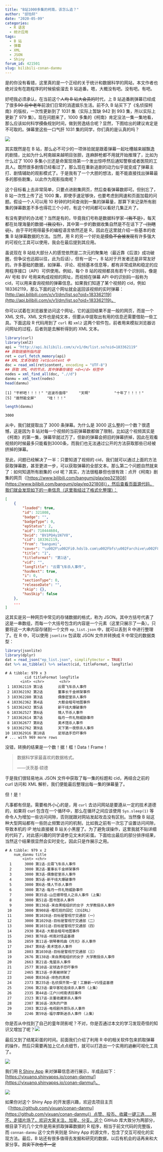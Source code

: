 ```yaml
---
title: "B站1000多集的柯南，该怎么追？"
author: "邱怡轩"
date: "2020-05-09"
categories:
  - R 语言
  - 统计应用
tags:
  - B 站
  - 弹幕
  - XML
  - JSON
  - Shiny
forum_id: 421501
slug: bilibili-conan-danmu
---
```


是的你没有看错，这里真的是一个正经的关于统计和数据科学的网站，本文作者也绝对没有在跑程序的时候偷偷溜去 B 站追番。嗯，大概没有吧。没有吧。有吧。

好吧我必须承认，在当前这个~~人均 B 站大会员的~~时代，上 B 站追番刷弹幕已经成了很多~~90 后中老年~~前浪们日常的消遣娱乐生活。前不久 B 站买下了《名侦探柯南》的版权，一次性更新到了 1031 集（实际上暂缺 942 到 993 集，所以实际上更新了 979 集）。现在问题来了，1000 多集的《柯南》肯定没法一集一集地看，那么应该如何科学~~摸鱼~~规划时间，做到劳逸结合呢？显然，下图给出的建议肯定是不可取的。弹幕里这些一口气肝 1031 集的同学，你们真的是认真的吗？

![](https://uploads.cosx.org/2020/05/conan-danmu.png)

其实既然是在 B 站，那么必不可少的一项体验就是跟着弹幕一起吐槽越来越飘逸的剧情，比如为什么柯南越来越明目张胆，连麻醉枪都不用就开始推理了，比如为什么过了 1000 多集小兰还是命案现场第一个发出惊呼然后通知警察或者医院的工具人。既然很多剧情已经看过了，那么现在重新追剧的动力似乎就变成了弹幕主打、剧情辅助的观影模式了。于是我有了一个大胆的想法，能不能直接找出弹幕最多的那些剧集，以此作为观影指南呢？

这个目标看上去非常简单，只要点进剧集网页，然后查看弹幕数即可。但别忘了，B 站一次性上传了近 1000 集，即使手速足够快，也要考虑到网速和页面加载的问题。假设一个人可以用 10 秒钟的时间查询到一集的弹幕量，那算下来记录所有剧集的弹幕数差不多也得花三个小时，有这个时间都可以看好几集正片了。

有没有更好的办法呢？当然是有的，毕竟我们号称是数据科学家~~（我不是）~~，每天都在处理海量的数据~~（我没有）~~，其中第一步的数据收集自然是不在话下了~~（别瞎说）~~。由于平时用得最多的编程语言依然还是 R，因此在这里就介绍一些基本的收集 B 站弹幕数据的方法。当然，用 R 的另一个好处是~~摸鱼不会被发现~~有许多强大的可视化工具可以使用，我会在最后提到其应用。

虽说现在 B 站给大部分人的感觉依然是二次元的聚集地（最近靠《后浪》成功破圈，但争议也远超以往，此为后话），但有一说一，B 站对于开发者还是非常友好的。许多基础的数据，如弹幕、评论、视频基本信息等，都有非常成熟和稳定的应用程序接口（API）可供使用。例如，每个 B 站的视频都具有若干个识别码，像是 AV 号和 BV 号用来构成视频的网址，而视频在弹幕 API 中的识别码一般称为 cid，可以用来查询视频的弹幕信息。如果我们知道了某个视频的 cid，例如 183362119，那么下面的这个网址就会返回该视频的实时弹幕：[http://api.bilibili.com/x/v1/dm/list.so?oid=183362119](http://api.bilibili.com/x/v1/dm/list.so?oid=183362119)。

你可以试着在浏览器里访问这个网址，它的返回结果不是一般的网页，而是一个 XML 文件。XML 文件也是纯文本，但要从中提取出有用的信息还需要借助一些工具。下面这段 R 代码用到了 `curl` 和 `xml2` 这两个软件包，前者用来模拟浏览器访问网址的过程，后者则是去解析得到的 XML 文本。

```r
library(curl)
library(xml2)
api = "http://api.bilibili.com/x/v1/dm/list.so?oid=183362119"
## 获取链接所指内容
ret = curl_fetch_memory(api)
## XML 文本存储在 ret$content 中
doc = read_xml(ret$content, encoding = "UTF-8")
## 获取 XML 中的节点，其中弹幕存储在 <d></d> 标签中
nodes = xml_find_all(doc, ".//d")
danmu = xml_text(nodes)
head(danmu)
```

```
[1] "干杯吧！！！！" "这波币值得"     "天啊"           "十年了！！！！"
[5] "居然能全屏"     "哇！！！"      
```

```r
length(danmu)
```

```
3000
```

从中，我们就提取出了 3000 条弹幕。为什么是 3000 这么整的一个数？很遗憾，这是因为 B 站对每一个视频的当前弹幕数都做了限制，比如这个视频其实是《柯南》的第一集，弹幕早就过万了，但新的弹幕会把旧的弹幕挤掉，因此在观看视频的时候最多只能看到3000条，而我们也无法通过公开的方法获取那些已经被挤掉的弹幕。

至此，问题已经解决了一半：只要知道了视频的 cid，我们就可以通过上面的方法获取弹幕数，甚至更进一步，可以获取弹幕的全部文本。那么第二个问题自然就来了：如何知道所有剧集的 cid 呢？其实，方法很粗暴但也很有效：点开《柯南》剧集的网页（[https://www.bilibili.com/bangumi/play/ep321808](https://www.bilibili.com/bangumi/play/ep321808)），然后查看页面源代码，我们就会发现如下的一串信息（这里我经过了格式化整理）：

```json
[
    {
        "loaded": true,
        "id": 321808,
        "badge": "",
        "badgeType": 0,
        "epStatus": 2,
        "aid": 710444604,
        "bvid": "BV1PQ4y1N7V8",
        "cid": 183362119,
        "from": "bangumi",
        "cover": "\u002F\u002Fi0.hdslb.com\u002Fbfs\u002Farchive\u002F82d4523e2562748d050a8d8ec7ebc03fbe1a15a1.jpg",
        "title": "1",
        "titleFormat": "第1话",
        "vid": "",
        "longTitle": "云霄飞车杀人事件",
        "hasNext": true,
        "i": 0,
        "sectionType": 0,
        "releaseDate": "",
        "skip": {},
        "hasSkip": false
    },
    ...
]
```

这其实是另一种网页中常见的存储数据的格式，称为 JSON。其中方括号代表了这是一串数组，而每一个大括号包含的内容是一个元素（这里只展示了一条）。只要将这一大串内容存储到一个文件 `ep_list.json` 中，就可以丢到 R 中进行整理了。在 R 中，可以使用 `jsonlite` 包读取 JSON 文件并转换成 R 中常见的数据类型：

```r
library(jsonlite)
library(dplyr)
dat = read_json("ep_list.json", simplifyVector = TRUE)
dat %>% as_tibble() %>% select(cid, titleFormat, longTitle)
```

```
# A tibble: 979 x 3
         cid titleFormat longTitle           
       <int> <chr>       <chr>               
 1 183362119 第1话       云霄飞车杀人事件    
 2 183362192 第2话       董事长千金绑架事件  
 3 183362280 第3话       偶像密室杀人事件    
 4 183362362 第4话       大都会暗号地图事件  
 5 183362432 第5话       新干线大爆破事件    
 6 183362527 第6话       情人节杀人事件      
 7 183362614 第7话       每月一件礼物威胁事件
 8 183362677 第8话       美术馆杀人事件      
 9 183362762 第9话       天下第一夜祭杀人事件
10 183362916 第10话      足球选手恐吓事件    
# ... with 969 more rows
```

没错，转换的结果是一个数！据！框！Data！Frame！

> 数据科学家最喜欢的数据格式。
>
> ——沃茨基·硕德

于是我们很轻易地从 JSON 文件中获取了每一集的标题和 cid，再结合之前的 curl 访问和 XML 解析，我们便能最后整理出每一集的弹幕量了。

但！是！

凡事都有但是。需要格外小心的是，用 `curl` 去访问网站是要遵从一定的技术道德的，如果将 curl 包含在一个循环中，那么在循环之间应该使用 `Sys.sleep(1)` 等命令人为增加一些访问间隙，否则就跟对网站发起攻击没有区别。当然像 B 站这种大型网站都有一些防止频繁访问的机制，比如我之前有一次忘了设置访问间隙，导致本机的 IP 地址直接被 B 站关小黑屋了。为了避免误操作，这里我就不贴详细的代码了，对此感兴趣的同学请参见文末的彩蛋。下面给出最后的部分排序结果，当然这个结果很显然会实时变化，因此只是作展示之用。

```
# A tibble: 979 x 2
    num_danmu title                                        
        <int> <chr>                                        
  1      3000 第1话-云霄飞车杀人事件                       
  2      3000 第2话-董事长千金绑架事件                     
  3      3000 第3话-偶像密室杀人事件                       
  4      3000 第5话-新干线大爆破事件                       
  5      3000 第6话-情人节杀人事件                         
  6      3000 第7话-每月一件礼物威胁事件                   
  7      3000 第35话-山庄绷带怪人之杀人事件（上集）        
  8      3000 第51话-图书馆杀人事件                        
  9      3000 第136话-来自黑暗组织的女子 大学教授杀人事件  
 10      3000 第908话-樱花班的回忆（兰GIRL）               
 11      3000 第1028话-目标是警视厅交通部（一）            
 12      3000 第1029话-目标是警视厅交通部（二）            
 13      3000 第1031话-目标是警视厅交通部（四）            
 14      2930 第4话-大都会暗号地图事件                     
 15      2903 第78话-柯南对怪盗基德                        
 16      2859 第11话-钢琴奏鸣曲《月光》杀人事件            
 17      2847 第8话-美术馆杀人事件                         
 18      2803 第1030话-目标是警视厅交通部（三）            
 19      2676 第138话-来自黑暗组织的女子 大学教授杀人事件  
 20      2663 第21话-鬼屋杀人事件                          
 21      2577 第10话-足球选手恐吓事件                      
 22      2465 第13话-步美被绑架了                          
 23      2460 第836话-绯色的真相                           
 24      2373 第235话-名侦探齐聚一堂！工藤新一VS怪盗基德   
 25      2366 第23话-豪华客轮连续杀人事件（上集）          
 26      2335 第44话-江户川柯南诱拐事件                    
 27      2323 第17话-古董收藏家杀人事件                    
 28      2307 第16话-消失的尸体                            
 29      2303 第22话-电视剧外景队杀人事件                  
 30      2246 第59话-福尔摩斯迷杀人事件（上集）            
```

你是否从中找到了自己的童年阴影呢？不对，你是否通过本文的学习发现奇怪的知识又增加了呢？![](https://uploads.cosx.org/2020/05/weird-knowledge.png)

最后又到了结尾彩蛋的时间。前面我们介绍了利用 R 中的相关软件包来抓取弹幕的操作，然后只需要再加上亿点点细节，就可以打造出一个实用的~~追剧~~可视化工具了。

![](https://uploads.cosx.org/2020/05/add-details.png)

我们用 [R Shiny App](https://shiny.rstudio.com/) 来对弹幕信息进行展示，半成品如下：
[https://yixuanq.shinyapps.io/conan-danmu/](https://yixuanq.shinyapps.io/conan-danmu/)。

![](https://raw.githubusercontent.com/yixuan/conan-danmu/master/screenshot.png)

如果你对这个 Shiny App 的开发感兴趣，欢迎去项目主页（[https://github.com/yixuan/conan-danmu](https://github.com/yixuan/conan-danmu)）点赞、投币、收藏一键三连……啊不，走错片场了，欢迎大家关注、加星、分支。这个 GitHub 库大致分为两部分，根目录下的几个文件是用来抓取弹幕数据的 R 程序，相当于前文代码的完整版，而 `connan-danmu` 这个文件夹则是 Shiny App 的源文件，包含了交互可视化的实现方法。最后，B 站还有很多值得去发掘和研究的数据，以后有机会的话再来和大家分享。~~其实下次也不一定~~
